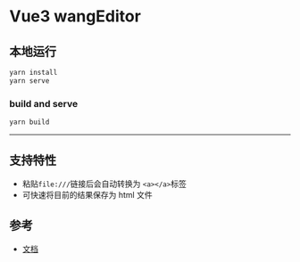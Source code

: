# Vue3 wangEditor 

## 本地运行

```sh
yarn install
yarn serve
```

### build and serve
```bash
yarn build
```

---
## 支持特性
- 粘贴`file:///`链接后会自动转换为 `<a></a>`标签
- 可快速将目前的结果保存为 html 文件

## 参考
- [文档](https://www.wangeditor.com/v5/guide/for-frame.html#vue3)
